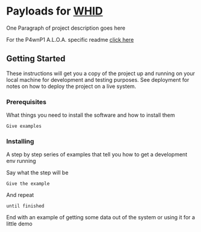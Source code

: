 # Payloads for [WHID](https://github.com/whid-injector/WHID)

One Paragraph of project description goes here

For the P4wnP1 A.L.O.A. specific readme [click here](/p4wnp1/README.md)

## Getting Started

These instructions will get you a copy of the project up and running on your local machine for development and testing purposes. See deployment for notes on how to deploy the project on a live system.

### Prerequisites

What things you need to install the software and how to install them

```
Give examples
```

### Installing

A step by step series of examples that tell you how to get a development env running

Say what the step will be

```
Give the example
```

And repeat

```
until finished
```

End with an example of getting some data out of the system or using it for a little demo